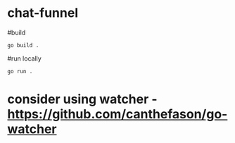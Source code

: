 # chat-funnel

#build

`go build .`

#run locally

`go run .`

# consider using watcher - https://github.com/canthefason/go-watcher